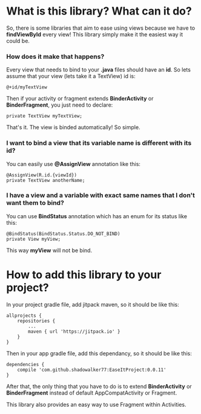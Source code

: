 # What is this library? What can it do?
So, there is some libraries that aim to ease using views because we have to <b>findViewById</b> every view! This library simply make it the easiest way it could be.

### How does it make that happens?
Every view that needs to bind to your <b>.java</b> files should have an <b>id</b>. So lets assume that your view (lets take it a TextView) id is: 

```
@+id/myTextView 
```
Then if your activity or fragment extends <b>BinderActivity</b> or <b>BinderFragment</b>, you just need to declare: 

```
private TextView myTextView;
```
That's it. The view is binded automatically! So simple.

### I want to bind a view that its variable name is different with its id?
You can easily use <b>@AssignView</b> annotation like this:

```
@AssignView(R.id.{viewId})
private TextView anotherName;
```

### I have a view and a variable with exact same names that I don't want them to bind?
You can use <b>BindStatus</b> annotation which has an enum for its status like this:

```
@BindStatus(BindStatus.Status.DO_NOT_BIND)
private View myView;
```
This way <b>myView</b> will not be bind.

# How to add this library to your project?
In your project gradle file, add jitpack maven, so it should be like this:

```
allprojects {
    repositories {
        ...
        maven { url 'https://jitpack.io' }
    }
}
```
Then in your app gradle file, add this dependancy, so it should be like this:

```
dependencies {
    compile 'com.github.shadowalker77:EaseItProject:0.0.11'
}
```
 After that, the only thing that you have to do is to extend <b>BinderActivity</b> or <b>BinderFragment</b> instead of default AppCompatActivity or Fragment.



This library also provides an easy way to use Fragment within Activities.
